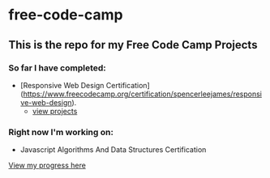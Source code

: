 # free-code-camp
## This is the repo for my Free Code Camp Projects

### So far I have completed:
* [Responsive Web Design Certification] (https://www.freecodecamp.org/certification/spencerleejames/responsive-web-design).
  * [view projects](https://pseudospencer.github.io/free-code-camp/responsive-web-design-projects/portfolio-page/)

### Right now I'm working on:
* Javascript Algorithms And Data Structures Certification

[View my progress here](https://www.freecodecamp.org/spencerleejames)

